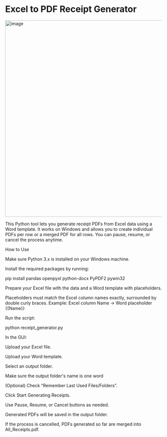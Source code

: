 # Excel to PDF Receipt Generator

<img width="780" height="631" alt="image" src="https://github.com/user-attachments/assets/3d159bd5-1296-44de-a4a8-72219c443cff" />

This Python tool lets you generate receipt PDFs from Excel data using a Word template. It works on Windows and allows you to create individual PDFs per row or a merged PDF for all rows. You can pause, resume, or cancel the process anytime.

How to Use

Make sure Python 3.x is installed on your Windows machine.

Install the required packages by running:

pip install pandas openpyxl python-docx PyPDF2 pywin32


Prepare your Excel file with the data and a Word template with placeholders.

Placeholders must match the Excel column names exactly, surrounded by double curly braces.
Example: Excel column Name → Word placeholder {{Name}}

Run the script:

python receipt_generator.py


In the GUI:

Upload your Excel file.

Upload your Word template.

Select an output folder.

Make sure the output folder's name is one word

(Optional) Check “Remember Last Used Files/Folders”.

Click Start Generating Receipts.

Use Pause, Resume, or Cancel buttons as needed.

Generated PDFs will be saved in the output folder.

If the process is cancelled, PDFs generated so far are merged into All_Receipts.pdf.
